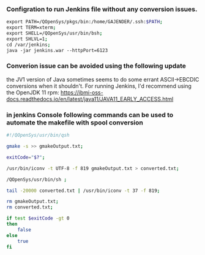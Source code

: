
### Configration to run Jenkins file without any conversion issues. 
```bash
export PATH=/QOpenSys/pkgs/bin:/home/GAJENDER/.ssh:$PATH;
export TERM=xterm;
export SHELL=/QOpenSys/usr/bin/bsh;
export SHLVL=1;
cd /var/jenkins;
java -jar jenkins.war --httpPort=6123
````
### Converion issue can be avoided using the following update 

the JV1 version of Java sometimes seems to do some errant ASCII->EBCDIC conversions when it shouldn't. 
For running Jenkins, I'd recommend using the OpenJDK 11 rpm: https://ibmi-oss-docs.readthedocs.io/en/latest/java11/JAVA11_EARLY_ACCESS.html

### in jenkins Console following commands can be used to automate the makefile with spool conversion 

```bash
#!/QOpenSys/usr/bin/qsh

gmake -s >> gmakeOutput.txt;

exitCode="$?";

/usr/bin/iconv -t UTF-8 -f 819 gmakeOutput.txt > converted.txt;

/QOpenSys/usr/bin/sh ;

tail -20000 converted.txt | /usr/bin/iconv -t 37 -f 819;

rm gmakeOutput.txt;
rm converted.txt;

if test $exitCode -gt 0
then
	false
else
	true
fi
````
